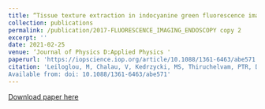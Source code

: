 ```yaml
---
title: “Tissue texture extraction in indocyanine green fluorescence imaging for breast-conserving surgery“
collection: publications
permalink: /publication/2017-FLUORESCENCE_IMAGING_ENDOSCOPY copy 2
excerpt: ''
date: 2021-02-25
venue: ‘Journal of Physics D:Applied Physics '
paperurl: 'https://iopscience.iop.org/article/10.1088/1361-6463/abe571'
citation: 'Leiloglou, M, Chalau, V, Kedrzycki, MS, Thiruchelvam, PTR, Darzi, A, Leff, DR, Elson, DS (2021) Tissue texture extraction in indocyanine green fluorescence imaging for breast-conserving surgery. Journal of Physics D: Applied Physics. 
Available from: doi: 10.1088/1361-6463/abe571'
---
```


[Download paper here](https://iopscience.iop.org/article/10.1088/1361-6463/abe571)